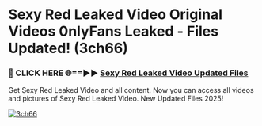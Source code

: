 # Sexy Red Leaked Video Original Videos 0nlyFans Leaked - Files Updated! (3ch66)

<h3>🔴 CLICK HERE 🌐==►► <a href="https://tinyurl.com/x26r9saj" rel="nofollow">Sexy Red Leaked Video Updated Files</a></h3>

Get Sexy Red Leaked Video and all content. Now you can access all videos and pictures of Sexy Red Leaked Video. New Updated Files 2025!

[![3ch66](https://i.imgur.com/LkgZPqh.gif)](https://tinyurl.com/x26r9saj)
